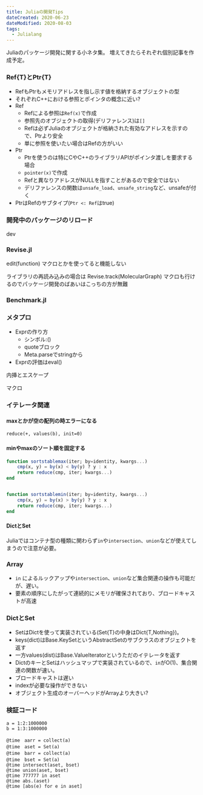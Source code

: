 ```yaml
---
title: Juliaの開発Tips
dateCreated: 2020-06-23
dateModified: 2020-08-03
tags:
  - Julialang
---
```



Juliaのパッケージ開発に関する小ネタ集。
増えてきたらそれぞれ個別記事を作成予定。


### Ref{T}とPtr{T}

- RefもPtrもメモリアドレスを指し示す値を格納するオブジェクトの型
- それぞれC++における参照とポインタの概念に近い?
- Ref
  - Refによる参照は`Ref(x)`で作成
  - 参照先のオブジェクトの取得(デリファレンス)は`[]`
  - Refは必ずJuliaのオブジェクトが格納された有効なアドレスを示すので、Ptrより安全
  - 単に参照を使いたい場合はRefの方がいい
- Ptr
  - Ptrを使うのは特にCやC++のライブラリAPIがポインタ渡しを要求する場合
  - `pointer(x)`で作成
  - Refと異なりアドレスがNULLを指すことがあるので安全ではない
  - デリファレンスの関数は`unsafe_load`、`unsafe_string`など、unsafeが付く
- PtrはRefのサブタイプ(`Ptr <: Ref`はtrue)


### 開発中のパッケージのリロード

dev



### Revise.jl

edit(function)
マクロとかを使ってると機能しない

ライブラリの再読み込みの場合は
Revise.track(MolecularGraph)
マクロも行けるのでパッケージ開発のばあいはこっちの方が無難



### Benchmark.jl




### メタプロ

- Exprの作り方
  - シンボル:()
  - quoteブロック
  - Meta.parseでstringから
- Exprの評価はeval()


内挿とエスケープ

マクロ





### イテレータ関連

#### maxとかが空の配列の時エラーになる

```
reduce(+, values(b), init=0)
```

#### minやmaxのソート順を固定する

```julia
function sortstablemax(iter; by=identity, kwargs...)
    cmp(x, y) = by(x) < by(y) ? y : x
    return reduce(cmp, iter; kwargs...)
end


function sortstablemin(iter; by=identity, kwargs...)
    cmp(x, y) = by(x) > by(y) ? y : x
    return reduce(cmp, iter; kwargs...)
end
```


#### DictとSet

Juliaではコンテナ型の種類に関わらず`in`や`intersection`、`union`などが使えてしまうので注意が必要。


### Array

- `in` によるルックアップや`intersection`、`union`など集合関連の操作も可能だが、遅い。
- 要素の順序にしたがって連続的にメモリが確保されており、ブロードキャストが高速


### DictとSet

- SetはDictを使って実装されている(Set{T}の中身はDict{T,Nothing})。
- keys(dict)はBase.KeySetというAbstractSetのサブクラスのオブジェクトを返す
- 一方values(dist)はBase.ValueIteratorというただのイテレータを返す
- DictのキーとSetはハッシュマップで実装されているので、`in`がO(1)、集合関連の関数が速い。
- ブロードキャストは遅い
- indexが必要な操作ができない
- オブジェクト生成のオーバーヘッドがArrayより大きい?


### 検証コード

```
a = 1:2:1000000
b = 1:3:1000000

@time　aarr = collect(a)
@time　aset = Set(a)
@time　barr = collect(a)
@time　bset = Set(a)
@time intersect(aset, bset)
@time union(aset, bset)
@time 777777 in aset
@time abs.(aset)
@time [abs(e) for e in aset]
```
